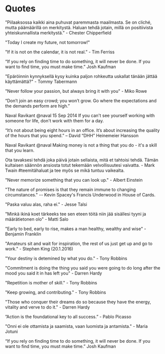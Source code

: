 # Quotes

”Piilaaksossa kaikki aina puhuvat paremmasta maailmasta. Se on cliché, mutta päämäärillä on merkitystä. Haluan tehdä jotain, millä on positiivista yhteiskunnallista merkitystä.” - Chester Chipperfield

"Today I create my future, not tomorrow!"

"If it is not on the calendar, it is not real.” - Tim Ferriss

“If you rely on finding time to do something, it will never be done. If you want to find time, you must make time.” Josh Kaufman

"Epäröinnin kynnyksellä kysy kuinka paljon rohkeutta uskallat tänään jättää käyttämättä?" - Tommy Tabermann

"Never follow your passion, but always bring it with you" - Miko Rowe

“Don’t join an easy crowd; you won’t grow. Go where the expectations and the demands perform are high.”

Naval Ravikant ‏@naval  15 Sep 2014
If you can't see yourself working with someone for life, don't work with them for a day.

“It’s not about being eight hours in an office. It’s about increasing the quality of the hours that you spend.”
– David “DHH” Heinemeier Hansson

Naval Ravikant ‏@naval
Making money is not a thing that you do - it's a skill that you learn.

Ota tavaksesi tehdä joka päivä jotain sellaista, mitä et tahtoisi tehdä. Tämän kultaisen säännön ansiosta totut tekemään velvollisuutesi vaivatta. - Mark Twain ‪#‎teemitähaluat‬ ja tee myös se mikä tuntuu vaikealta.

"Never memorize something that you can look up." - Albert Einstein

"The nature of promises is that they remain immune to changing circumstances." -- Kevin Spacey's Francis Underwood in House of Cards.

"Paska valuu alas, raha ei." - Jesse Talsi

"Minkä ikinä koet tärkeeks tee sen eteen töitä niin jää sisällesi tyyni ja määrätietonen olo" - Matti Salo

"Early to bed, early to rise, makes a man healthy, wealthy and wise" - Benjamin Franklin

"Amateurs sit and wait for inspiration, the rest of us just get up and go to work." - Stephen King (20.1.2016)

"Your destiny is detemined by what you do." - Tony Robbins

"Commitment is doing the thing you said you were going to do long after the mood you said it in has left you" - Darren Hardy

"Repetition is mother of skill." - Tony Robbins

"Keep growing, and contributing." - Tony Robbins

"Those who conquer their dreams do so because they have the energy, vitality and verve to do it." - Darren Hardy

”Action is the foundational key to all success.” - Pablo Picasso

"Onni ei ole ottamista ja saamista, vaan luomista ja antamista." - Maria Jotuni




“If you rely on finding time to do something, it will never be done. If you want to find time, you must make time.” Josh Kaufman
